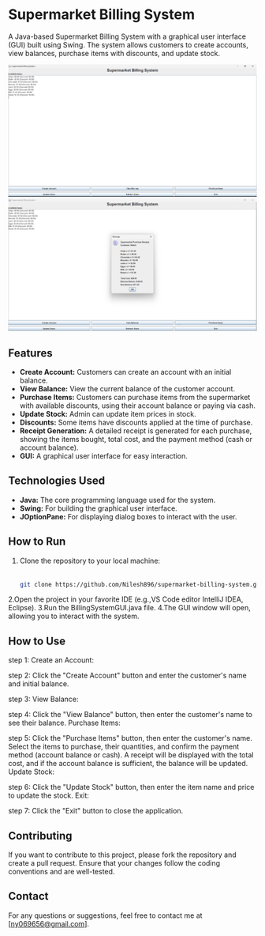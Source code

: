 # Supermarket Billing System

A Java-based Supermarket Billing System with a graphical user interface (GUI) built using Swing. The system allows customers to create accounts, view balances, purchase items with discounts, and update stock.

![alt text](https://github.com/Nilesh896/Super-Market-billing-system/blob/5aa5847c62563379d8da38bfba9460f940b3998e/Screenshot%202024-12-31%20143941.png)
![alt text](https://github.com/Nilesh896/Super-Market-billing-system/blob/5aa5847c62563379d8da38bfba9460f940b3998e/Screenshot%202024-12-31%20144127.png)
## Features

- **Create Account:** Customers can create an account with an initial balance.
- **View Balance:** View the current balance of the customer account.
- **Purchase Items:** Customers can purchase items from the supermarket with available discounts, using their account balance or paying via cash.
- **Update Stock:** Admin can update item prices in stock.
- **Discounts:** Some items have discounts applied at the time of purchase.
- **Receipt Generation:** A detailed receipt is generated for each purchase, showing the items bought, total cost, and the payment method (cash or account balance).
- **GUI:** A graphical user interface for easy interaction.

## Technologies Used

- **Java:** The core programming language used for the system.
- **Swing:** For building the graphical user interface.
- **JOptionPane:** For displaying dialog boxes to interact with the user.

## How to Run

1. Clone the repository to your local machine:
   ```bash
   
   git clone https://github.com/Nilesh896/supermarket-billing-system.git
   
2.Open the project in your favorite IDE (e.g.,VS Code editor IntelliJ IDEA, Eclipse).
3.Run the BillingSystemGUI.java file.
4.The GUI window will open, allowing you to interact with the system.

## How to Use
step 1: Create an Account:

step 2: Click the "Create Account" button and enter the customer's name and initial balance.

step 3: View Balance:

step 4: Click the "View Balance" button, then enter the customer's name to see their balance.
Purchase Items:

step 5: Click the "Purchase Items" button, then enter the customer's name. Select the items to purchase, their quantities, and confirm the payment method (account balance or cash).
A receipt will be displayed with the total cost, and if the account balance is sufficient, the balance will be updated.
Update Stock:

step 6: Click the "Update Stock" button, then enter the item name and price to update the stock.
Exit:

step 7: Click the "Exit" button to close the application.

## Contributing
If you want to contribute to this project, please fork the repository and create a pull request. Ensure that your changes follow the coding conventions and are well-tested.

## Contact
For any questions or suggestions, feel free to contact me at [ny069656@gmail.com].


